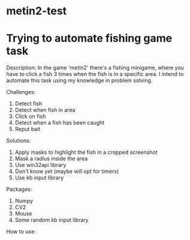 # metin2-test

# Trying to automate fishing game task

Description:
In the game 'metin2' there's a fishing minigame, where you have to click a fish 3 times when the fish is in a specific area. I intend to automate this task using my knowledge in problem solving.

Challenges:

1. Detect fish
2. Detect when fish in area
3. Click on fish
4. Detect when a fish has been caught
5. Reput bait

Solutions:

1. Apply masks to highlight the fish in a cropped screenshot
2. Mask a radius inside the area
3. Use win32api library
4. Don't know yet (maybe will opt for timers)
5. Use kb input library

Packages:

1. Numpy
2. CV2
3. Mouse
4. Some random kb input library

How to use:
